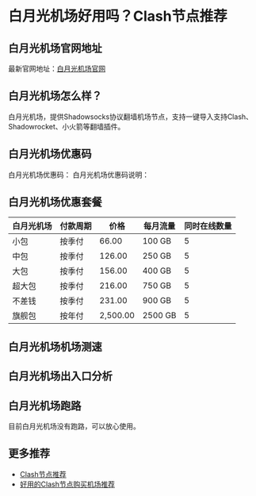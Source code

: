 # 白月光机场好用吗？Clash节点推荐

## 白月光机场官网地址
最新官网地址：[白月光机场官网](https://ct.affxc.com/baiyueguang/)

## 白月光机场怎么样？
白月光机场，提供Shadowsocks协议翻墙机场节点，支持一键导入支持Clash、Shadowrocket、小火箭等翻墙插件。

## 白月光机场优惠码
白月光机场优惠码：
白月光机场优惠码说明：

## 白月光机场优惠套餐

| 白月光机场 | 付款周期 | 价格       | 每月流量    | 同时在线数量 |
|-------|------|----------|---------|--------|
| 小包    | 按季付  | 66.00    | 100 GB  | 5      |
| 中包    | 按季付  | 126.00   | 250 GB  | 5      |
| 大包    | 按季付  | 156.00   | 400 GB  | 5      |
| 超大包   | 按季付  | 216.00   | 750 GB  | 5      |
| 不差钱   | 按季付  | 231.00   | 900 GB  | 5      |
| 旗舰包   | 按年付  | 2,500.00 | 2500 GB | 5      |

## 白月光机场机场测速



## 白月光机场出入口分析



## 白月光机场跑路
目前白月光机场没有跑路，可以放心使用。

## 更多推荐
 - [Clash节点推荐](https://github.com/clashdownload/Clash)
 - [好用的Clash节点购买机场推荐](https://clash.top/node/?utm_source=github&utm_medium=clashdownload-details)
